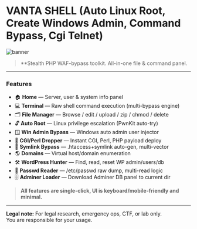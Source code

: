 # VANTA SHELL (Auto Linux Root, Create Windows Admin, Command Bypass, Cgi Telnet)

![banner](https://privdayz.com/wp-content/uploads/vanta-shell.jpg)

> **Stealth PHP WAF-bypass toolkit. All-in-one file & command panel.  

---

### Features

- 🏠 **Home** — Server, user & system info panel
- 💻 **Terminal** — Raw shell command execution (multi-bypass engine)
- 🗂 **File Manager** — Browse / edit / upload / zip / chmod / delete
- 🔓 **Auto Root** — Linux privilege escalation (PwnKit auto-try)
- 🪟 **Win Admin Bypass** — Windows auto admin user injector
- 🦠 **CGI/Perl Dropper** — Instant CGI, Perl, PHP payload deploy
- 🔗 **Symlink Bypass** — .htaccess+symlink auto-gen, multi-vector
- 🌎 **Domains** — Virtual host/domain enumeration
- 🛠 **WordPress Hunter** — Find, read, reset WP admin/users/db
- 🔑 **Passwd Reader** — /etc/passwd raw dump, multi-read logic
- 🗄 **Adminer Loader** — Download Adminer DB panel to current dir

> **All features are single-click, UI is keyboard/mobile-friendly and minimal.**

---

**Legal note:** For legal research, emergency ops, CTF, or lab only.  
You are responsible for your usage.
